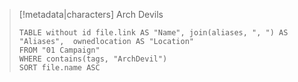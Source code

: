 > [!metadata|characters] Arch Devils
> ```dataview
> TABLE without id file.link AS "Name", join(aliases, ", ") AS "Aliases",  ownedlocation AS "Location"
> FROM "01 Campaign"
> WHERE contains(tags, "ArchDevil") 
> SORT file.name ASC
